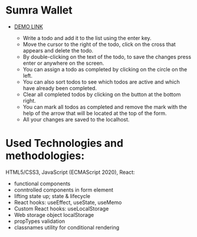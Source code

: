 # Sumra Wallet

- [DEMO LINK](https://Smikhotur.github.io/sumra-wallet/)

  - Write a todo and add it to the list using the enter key.
  - Move the cursor to the right of the todo, click on the cross that appears and delete the todo.
  - By double-clicking on the text of the todo, to save the changes press enter or anywhere on the screen.
  - You can assign a todo as completed by clicking on the circle on the left.
  - You can also sort todos to see which todos are active and which have already been completed.
  - Clear all completed todos by clicking on the button at the bottom right.
  - You can mark all todos as completed and remove the mark with the help of the arrow that will be located at the top of the form.
  - All your changes are saved to the localhost.

# Used Technologies and methodologies:

HTML5/CSS3, JavaScript (ECMAScript 2020), React:

- functional components
- conntrolled components in form element
- lifting state up; state & lifecycle
- React hooks: useEffect, useState, useMemo
- Custom React hooks: useLocalStorage
- Web storage object localStorage
- propTypes validation
- classnames utility for conditional rendering
